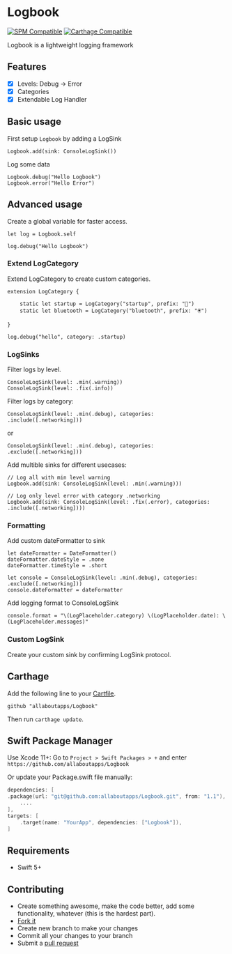 # Logbook

[![SPM Compatible](https://img.shields.io/badge/SPM-compatible-4BC51D.svg?style=flat)](https://swift.org/package-manager/)
[![Carthage Compatible](https://img.shields.io/badge/Carthage-compatible-4BC51D.svg?style=flat)](https://github.com/Carthage/Carthage)

Logbook is a lightweight logging framework

## Features

- [x] Levels: Debug -> Error
- [x] Categories
- [x] Extendable Log Handler

## Basic usage

First setup `Logbook` by adding a LogSink

```
Logbook.add(sink: ConsoleLogSink())
```

Log some data

```
Logbook.debug("Hello Logbook")
Logbook.error("Hello Error")
```

## Advanced usage

Create a global variable for faster access.

```
let log = Logbook.self
```

```
log.debug("Hello Logbook")
```


### Extend LogCategory

Extend LogCategory to create custom categories.

```
extension LogCategory {
    
    static let startup = LogCategory("startup", prefix: "🚦")
    static let bluetooth = LogCategory("bluetooth", prefix: "🖲")
    
}
```

```
log.debug("hello", category: .startup)
```

### LogSinks

Filter logs by level.

```
ConsoleLogSink(level: .min(.warning))
ConsoleLogSink(level: .fix(.info))
```

Filter logs by category:

```
ConsoleLogSink(level: .min(.debug), categories: .include([.networking]))
```
or
```
ConsoleLogSink(level: .min(.debug), categories: .exclude([.networking]))
```

Add multible sinks for different usecases:
```
// Log all with min level warning
Logbook.add(sink: ConsoleLogSink(level: .min(.warning)))

// Log only level error with category .networking
Logbook.add(sink: ConsoleLogSink(level: .fix(.error), categories: .include([.networking])))
```

### Formatting

Add custom dateFormatter to sink

```
let dateFormatter = DateFormatter()
dateFormatter.dateStyle = .none
dateFormatter.timeStyle = .short

let console = ConsoleLogSink(level: .min(.debug), categories: .exclude([.networking]))
console.dateFormatter = dateFormatter
```

Add logging format to ConsoleLogSink

```
console.format = "\(LogPlaceholder.category) \(LogPlaceholder.date): \(LogPlaceholder.messages)"
```

### Custom LogSink

Create your custom sink by confirming LogSink protocol. 


## Carthage

Add the following line to your [Cartfile](https://github.com/Carthage/Carthage/blob/master/Documentation/Artifacts.md#cartfile).

```
github "allaboutapps/Logbook"
```

Then run `carthage update`.

## Swift Package Manager

Use Xcode 11+:
Go to `Project > Swift Packages > +` and enter `https://github.com/allaboutapps/Logbook`

Or update your Package.swift file manually:

```swift
dependencies: [
.package(url: "git@github.com:allaboutapps/Logbook.git", from: "1.1"),
    ....
],
targets: [
    .target(name: "YourApp", dependencies: ["Logbook"]),
]
```

## Requirements

- Swift 5+

## Contributing

* Create something awesome, make the code better, add some functionality,
  whatever (this is the hardest part).
* [Fork it](http://help.github.com/forking/)
* Create new branch to make your changes
* Commit all your changes to your branch
* Submit a [pull request](http://help.github.com/pull-requests/)
